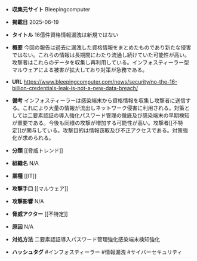 - **収集元サイト**
Bleepingcomputer

- **掲載日**
2025-06-19

- **タイトル**
16億件資格情報漏洩は新規ではない

- **概要**
今回の報告は過去に漏洩した資格情報をまとめたものであり新たな侵害ではない。これらの情報は長期間にわたり流通し続けていた可能性が高い。攻撃者はこれらのデータを収集し再利用している。インフォスティーラー型マルウェアによる被害が拡大しており対策が急務である。

- **URL**
https://www.bleepingcomputer.com/news/security/no-the-16-billion-credentials-leak-is-not-a-new-data-breach/

- **備考**
インフォスティーラーは感染端末から資格情報を収集し攻撃者に送信する。これにより大量の情報が流出しネットワーク侵害に利用される。対策としては二要素認証の導入強化パスワード管理の徹底及び感染端末の早期検知が重要である。今後も同様の攻撃が増加する可能性が高い。攻撃者[[不特定]]が関与している。攻撃目的は情報窃取及び不正アクセスである。対策強化が求められる。

- **分類**
[[脅威トレンド]]

- **組織名**
N/A

- **業種**
[[IT]]

- **攻撃手口**
[[マルウェア]]

- **攻撃影響**
N/A

- **脅威アクター**
[[不特定]]

- **原因**
N/A

- **対処方法**
二要素認証導入パスワード管理強化感染端末検知強化

- **ハッシュタグ**
#インフォスティーラー #情報漏洩 #サイバーセキュリティ
